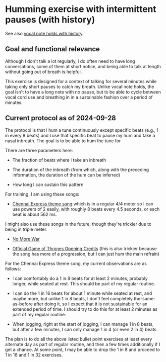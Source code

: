 # Humming exercise with intermittent pauses (with history)

See also [vocal note holds with history](vocal-note-holds-with-history.md).

## Goal and functional relevance

Although I don't talk a lot regularly, I do often need to have long
conversations, some of them at short notice, and being able to talk at
length without going out of breath is helpful.

This exercise is designed for a context of talking for several minutes
while taking only short pauses to catch my breath. Unlike vocal note
holds, the goal isn't to have a long note with no pause, but to be
able to cycle between vocal cord use and breathing in in a sustainable
fashion over a period of minutes.

## Current protocol as of 2024-09-28

The protocol is that I hum a tune continuously except specific beats
(e.g., 1 in every 8 beats) and I use that specific beat to pause my
hum and take a nasal inbreath. The goal is to be able to hum the tune for

There are three parameters here:

* The fraction of beats where I take an inbreath

* The duration of the inbreath (from which, along with the preceding
  information, the duration of the hum can be inferred)

* How long I can sustain this pattern

For training, I am using these songs:

* [Chennai Express theme
  song](https://www.youtube.com/watch?v=S6KtEqxGQbw) which is in a
  regular 4/4 meter so I can use powers of 2 easily, with roughly 8
  beats every 4.5 seconds, or each beat is about 562 ms.

I might also use these songs in the future, though they're trickier
due to being in triple meter:

* [No More War](https://www.youtube.com/watch?v=4ADnsqiqAI8)

* [Official Game of Thrones Opening
  Credits](https://www.youtube.com/watch?v=s7L2PVdrb_8) (this is also
  trickier because the song has more of a progression, but I can just
  hum the main refrain)

For the Chennai Express theme song, my current observations are as follows:

* I can comfortably do a 1 in 8 beats for at least 2 minutes, probably
  longer, while seated at rest. This should be part of my regular routine.

* I can do the 1 in 16 beats for about 1 minute while seated at rest,
  and maybe more, but unlike 1 in 8 beats, I don't feel completely
  the-same-as-before after doing it, so I expect that it is not
  sustainable for an extended period of time. I should try to do this
  for at least 2 minutes as part of my regular routine.

* When jogging, right at the start of jogging, I can manage 1 in 8
  beats, but after a few minutes, I can only manage 1 in 4 (or even 2
  in 4) beats.

The plan is to do all the above listed bullet point exercises at least
every alternate day as part of regular routine, and then a few times
additionally if I get a chance. At some point, I may be able to drop
the 1 in 8 and proceed to 1 in 16 and 1 in 32 exercises.


